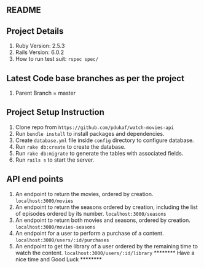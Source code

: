 ## README
## Project Details 
1. Ruby Version: 2.5.3
2. Rails Version: 6.0.2
3. How to run test suit: `rspec spec/`

## Latest Code base branches as per the project
1. Parent Branch = master

## Project Setup Instruction
1. Clone repo from `https://github.com/pdukaf/watch-movies-api`
2. Run `bundle install` to install packages and dependencies.
3. Create `database.yml` file inside `config` directory to configure database.
6. Run `rake db:create` to create the database.
7. Run `rake db:migrate` to generate the tables with associated fields.
9. Run `rails s` to start the server.

## API end points
1. An endpoint to return the movies, ordered by creation.
	`localhost:3000/movies`
2. An endpoint to return the seasons ordered by creation, including the list of episodes ordered by its number.
	`localhost:3000/seasons`
3. An endpoint to return both movies and seasons, ordered by creation.
	`localhost:3000/movies-seasons`
4. An endpoint for a user to perform a purchase of a content.
	`localhost:3000/users/:id/purchases`
5. An endpoint to get the library of a user ordered by the remaining time to watch the content.
	`localhost:3000/users/:id/library`
******** Have a nice time and Good Luck ********